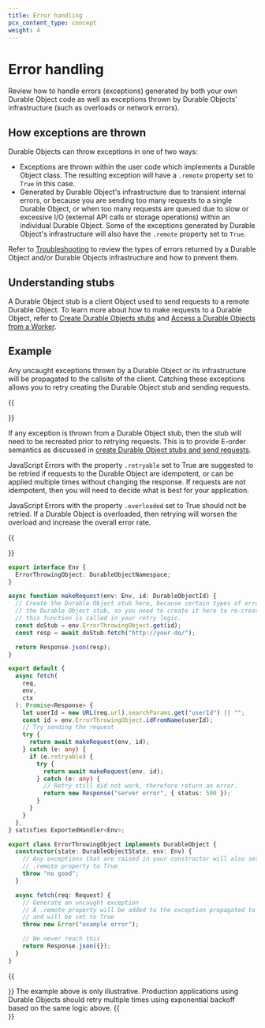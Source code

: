 ```yaml
---
title: Error handling
pcx_content_type: concept
weight: 4
---
```


# Error handling

Review how to handle errors (exceptions) generated by both your own Durable Object code as well as exceptions thrown by Durable Objects' infrastructure (such as overloads or network errors).

## How exceptions are thrown

Durable Objects can throw exceptions in one of two ways:

- Exceptions are thrown within the user code which implements a Durable Object class. The resulting exception will have a `.remote` property set to `True` in this case.
- Generated by Durable Object's infrastructure due to transient internal errors, or because you are sending too many requests to a single Durable Object, or when too many requests are queued due to slow or excessive I/O (external API calls or storage operations) within an individual Durable Object. Some of the exceptions generated by Durable Object's infrastructure will also have the `.remote` property set to `True`.

Refer to [Troubleshooting](/durable-objects/observability/troubleshooting/) to review the types of errors returned by a Durable Object and/or Durable Objects infrastructure and how to prevent them.

## Understanding stubs

A Durable Object stub is a client Object used to send requests to a remote Durable Object. To learn more about how to make requests to a Durable Object, refer to [Create Durable Objects stubs](/durable-objects/best-practices/create-durable-object-stubs-and-send-requests/) and [Access a Durable Objects from a Worker](/durable-objects/best-practices/access-durable-objects-from-a-worker/).

## Example

Any uncaught exceptions thrown by a Durable Object or its infrastructure will be propagated to the callsite of the client. Catching these exceptions allows you to retry creating the Durable Object stub and sending requests.

{{<Aside type="note" header="Durable Object stubs">}}

If any exception is thrown from a Durable Object stub, then the stub will need to be recreated prior to retrying requests. This is to provide E-order semantics as discussed in [create Durable Object stubs and send requests](/durable-objects/best-practices/create-durable-object-stubs-and-send-requests/#create-durable-object-stubs-and-send-requests).

JavaScript Errors with the property `.retryable` set to True are suggested to be retried if requests to the Durable Object are idempotent, or can be applied multiple times without changing the response. If requests are not idempotent, then you will need to decide what is best for your application.

JavaScript Errors with the property `.overloaded` set to True should not be retried. If a Durable Object is overloaded, then retrying will worsen the overload and increase the overall error rate.

{{</Aside>}}

```ts
export interface Env {
  ErrorThrowingObject: DurableObjectNamespace;
}

async function makeRequest(env: Env, id: DurableObjectId) {
  // Create the Durable Object stub here, because certain types of errors will break
  // the Durable Object stub, so you need to create it here to re-create the stub when
  // this function is called in your retry logic.
  const doStub = env.ErrorThrowingObject.get(id);
  const resp = await doStub.fetch("http://your-do/");

  return Response.json(resp);
}

export default {
  async fetch(
    req,
    env,
    ctx
  ): Promise<Response> {
    let userId = new URL(req.url).searchParams.get("userId") || "";
    const id = env.ErrorThrowingObject.idFromName(userId);
    // Try sending the request
    try {
      return await makeRequest(env, id);
    } catch (e: any) {
      if (e.retryable) {
        try {
          return await makeRequest(env, id);
        } catch (e: any) {
          // Retry still did not work, therefore return an error.
          return new Response("server error", { status: 500 });
        }
      }
    }
  },
} satisfies ExportedHandler<Env>;

export class ErrorThrowingObject implements DurableObject {
  constructor(state: DurableObjectState, env: Env) {
    // Any exceptions that are raised in your constructor will also set the
    // .remote property to True
    throw "no good";
  }

  async fetch(req: Request) {
    // Generate an uncaught exception
    // A .remote property will be added to the exception propagated to the caller
    // and will be set to True
    throw new Error("example error");

    // We never reach this
    return Response.json({});
  }
}
```

{{<Aside type="note" header="Production use">}}
The example above is only illustrative. Production applications using Durable Objects should retry multiple times using exponential backoff based on the same logic above.
{{</Aside>}}
